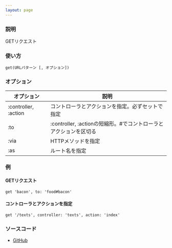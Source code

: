 ```yaml
---
layout: page
---
```

### 説明
GETリクエスト

### 使い方
    get(URLパターン [, オプション])

### オプション

オプション                | 説明
-------------------- | -----------------------------------------------
:controller, :action | コントローラとアクションを指定。必ずセットで指定
:to                  | :controller, :actionの短縮形。\#でコントローラとアクションを区切る
:via                 | HTTPメソッドを指定
:as                  | ルート名を指定

### 例
#### GETリクエスト
    get 'bacon', to: 'food#bacon'

#### コントローラとアクションを指定
    get '/texts', controller: 'texts', action: 'index'

### ソースコード
* [GitHub](https://github.com/rails/rails/blob/f5d2f3fc759ec9a942609ca5b8446e83fdf869b4/actionpack/lib/action_dispatch/routing/mapper.rb#L649)